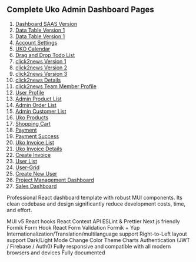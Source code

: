 ## Complete Uko Admin Dashboard Pages

1. [Dashboard SAAS Version](https://click2news.vercel.app/dashboard)
2. [Data Table Version 1](https://click2news.vercel.app/dashboard/data-table-v1)
3. [Data Table Version 1](https://click2news.vercel.app/dashboard/data-table-v2)
4. [Account Settings](https://click2news.vercel.app/dashboard/account-settings)
5. [UKO Calendar](https://click2news.vercel.app/dashboard/calendar)
6. [Drag and Drop Todo List](https://click2news.vercel.app/dashboard/todo-list)
7. [click2news Version 1](https://click2news.vercel.app/dashboard/uko-project-v1)
8. [click2news Version 2](https://click2news.vercel.app/dashboard/uko-project-v2)
9. [click2news Version 3](https://click2news.vercel.app/dashboard/uko-project-v3)
10. [click2news Details](https://click2news.vercel.app/dashboard/project-details)
11. [click2news Team Member Profile](https://click2news.vercel.app/dashboard/team-member)
12. [User Profile](https://click2news.vercel.app/dashboard/user-profile)
13. [Admin Product List](https://click2news.vercel.app/dashboard/product-list)
14. [Admin Order List](https://click2news.vercel.app/dashboard/order-list)
15. [Admin Customer List](https://click2news.vercel.app/dashboard/customer-list)
16. [Uko Products](https://click2news.vercel.app/dashboard/shop)
17. [Shopping Cart](https://click2news.vercel.app/dashboard/cart)
18. [Payment](https://click2news.vercel.app/dashboard/payment)
19. [Payment Success](https://click2news.vercel.app/dashboard/payment-success)
20. [Uko Invoice List](https://click2news.vercel.app/dashboard/invoice-list)
21. [Uko Invoice Details](https://click2news.vercel.app/dashboard/invoice-details)
22. [Create Invoice](https://click2news.vercel.app/dashboard/add-invoice)
23. [User List](https://click2news.vercel.app/dashboard/user-list)
24. [User-Grid](https://click2news.vercel.app/dashboard/user-grid)
25. [Create New User](https://click2news.vercel.app/dashboard/add-user)
26. [Project Management Dashboard](https://click2news.vercel.app/dashboard/project-management)
27. [Sales Dashboard](https://click2news.vercel.app/dashboard/sales)

Professional React dashboard template with robust MUI components.
Its clean codebase and design significantly reduce development costs, time, and effort.

MUI v5
React hooks
React Context API
ESLint & Prettier
Next.js friendly
Formik Form Hook
React Form Validation Formik + Yup
Internationalization/Translation/multilanguage support
Right-to-Left layout support
Dark/Light Mode
Change Color Theme
Charts
Authentication (JWT / Firebase / Auth0)
Fully responsive and compatible with all modern browsers and devices
Fully documented
